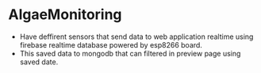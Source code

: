 # AlgaeMonitoring

- Have deffirent sensors that send data to web application realtime using firebase realtime database powered by esp8266 board.
- This saved data to mongodb that can filtered in preview page using saved date.
